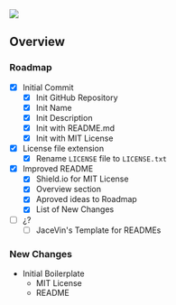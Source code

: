 <img src="https://img.shields.io/badge/License-MIT-orange">

<br>

## Overview

### Roadmap
- [x] Initial Commit
    - [x] Init GitHub Repository
    - [x] Init Name
    - [x] Init Description
    - [x] Init with README.md
    - [x] Init with MIT License
- [x] License file extension
    - [x] Rename `LICENSE` file to `LICENSE.txt`
- [x] Improved README
    - [x] Shield.io for MIT License
    - [x] Overview section
    - [x] Aproved ideas to Roadmap
    - [x] List of New Changes
- [ ] ¿?
    - [ ] JaceVin&apos;s Template for READMEs

### New Changes
+ Initial Boilerplate
    + MIT License
    + README

